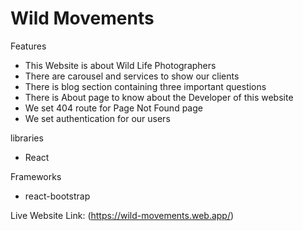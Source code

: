 # Wild Movements

 Features
* This Website is about Wild Life Photographers
* There are carousel and services to show our clients
* There is blog section containing three important questions 
* There is About page to know about the Developer of this website
* We set 404 route for Page Not Found page 
* We set authentication for our users

libraries
* React

Frameworks
* react-bootstrap



Live Website Link: (https://wild-movements.web.app/)